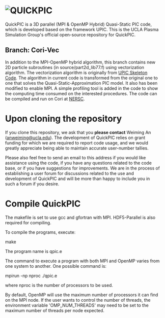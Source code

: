 # ![QUICKPIC](http://exodus.physics.ucla.edu/~uclapic/repo_images/quickpic.png)
QuickPIC is a 3D parallel (MPI & OpenMP Hybrid) Quasi-Static PIC code, which is developed based on the framework UPIC. This is the UCLA Plasma Simulation Group's official open-source repository for QuickPIC.

## Branch: Cori-Vec

In addition to the MPI-OpenMP hybrid algorithm, this branch contains new 2D particle subroutines (in source/part2d_lib77.f) using vectorization algorithm. The vectorization algorithm is originally from [UPIC Skeleton Code](https://picksc.idre.ucla.edu/software/skeleton-code/). The algorithm in current code is transformed from the original one to one that solves the Quasi-Static-Approximation PIC model. It also has been modified to enable MPI. A simple profiling tool is added in the code to show the computing time consumed on the interested procedures. The code can be compiled and run on Cori at [NERSC](http://nersc.gov/).

# Upon cloning the repository

If you clone this repository, we ask that you __please contact__ Weiming An (anweiming@ucla.edu). The development of QuickPIC relies on grant funding for which we are required to report code usage, and we would greatly appreciate being able to maintain accurate user-number tallies.

Please also feel free to send an email to this address if you would like assistance using the code, if you have any questions related to the code base, or if you have suggestions for improvements. We are in the process of establishing a user forum for discussions related to the use and development of QuickPIC and will be more than happy to include you in such a forum if you desire.

# Compile QuickPIC

The makefile is set to use gcc and gfortran with MPI. HDF5-Parallel is also required
for compiling. 

To compile the programs, execute:

make

The program name is qpic.e

The command to execute a program with both MPI and OpenMP varies from
one system to another.  One possible command is:

mpirun -np nproc ./qpic.e

where nproc is the number of processors to be used.

By default, OpenMP will use the maximum number of processors it can find
on the MPI node.  If the user wants to control the number of threads, the
environment variable 'OMP_NUM_THREADS' may need to be set to the maximum
number of threads per node expected.
